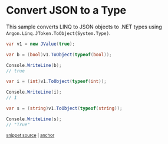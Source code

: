 # Convert JSON to a Type

This sample converts LINQ to JSON objects to .NET types using `Argon.Linq.JToken.ToObject(System.Type)`.

<!-- snippet: ToObjectType -->
<a id='snippet-toobjecttype'></a>
```cs
var v1 = new JValue(true);

var b = (bool)v1.ToObject(typeof(bool));

Console.WriteLine(b);
// true

var i = (int)v1.ToObject(typeof(int));

Console.WriteLine(i);
// 1

var s = (string)v1.ToObject(typeof(string));

Console.WriteLine(s);
// "True"
```
<sup><a href='/Src/Tests/Documentation/Samples/Linq/ToObjectType.cs#L35-L52' title='Snippet source file'>snippet source</a> | <a href='#snippet-toobjecttype' title='Start of snippet'>anchor</a></sup>
<!-- endSnippet -->
